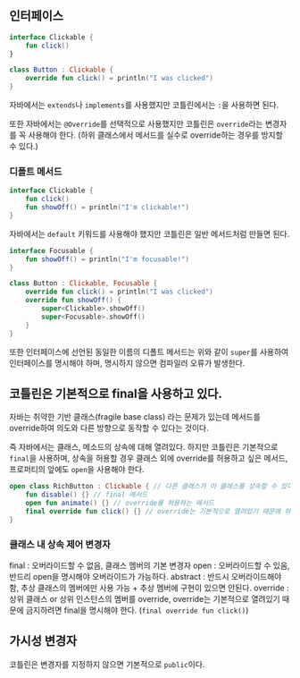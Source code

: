 ## 인터페이스

```kotlin
interface Clickable {
    fun click()
}

class Button : Clickable {
    override fun click() = println("I was clicked")
}
```

자바에서는 `extends`나 `implements`를 사용했지만 코틀린에서는 `:`을 사용하면 된다.

또한 자바에서는 `@Override`를 선택적으로 사용했지만 코틀린은 `override`라는 변경자를 꼭 사용해야 한다. (하위 클래스에서 메서드를 실수로 override하는 경우를 방지할 수 있다.)

### 디폴트 메서드

```kotlin
interface Clickable {
    fun click()
    fun showOff() = println("I'm clickable!")
}
```

자바에서는 `default` 키워드를 사용해야 했지만 코틀린은 일반 메서드처럼 만들면 된다.

```kotlin
interface Focusable {
    fun showOff() = println("I'm focusable!")
}

class Button : Clickable, Focusable {
    override fun click() = println("I was clicked")
    override fun showOff() {
        super<Clickable>.showOff()
        super<Focusable>.showOff()
    }
}
```

또한 인터페이스에 선언된 동일한 이름의 디폴트 메서드는 위와 같이 `super`를 사용하여 인터페이스를 명시해야 하며, 명시하지 않으면 컴파일러 오류가 발생한다.

## 코틀린은 기본적으로 final을 사용하고 있다.

자바는 취약한 기반 클래스(fragile base class) 라는 문제가 있는데 메서드를 override하여 의도와 다른 방향으로 동작할 수 있다는 것이다. 

즉 자바에서는 클래스, 메소드의 상속에 대해 열려있다. 하지만 코틀린은 기본적으로 `final`을 사용하며, 상속을 허용할 경우 클래스 외에 override를 허용하고 싶은 메서드, 프로퍼티의 앞에도 `open`을 사용해야 한다.

```kotlin
open class RichButton : Clickable { // 다른 클래스가 이 클래스를 상속할 수 있다.
    fun disable() {} // final 메서드
    open fun animate() {} // override를 허용하는 메서드
    final override fun click() {} // override는 기본적으로 열려있기 때문에 하위 클래스에서 override 하지 못하게 하려면 final을 사용해야 한다. (타입이 변경되지 않기 때문에 스마트 캐스트를 사용할 수 있다는 장점도 있다.)
}
```

### 클래스 내 상속 제어 변경자

final : 오버라이드할 수 없음, 클래스 멤버의 기본 변경자
open : 오버라이드할 수 있음, 반드리 open을 명시해야 오버라이드가 가능하다.
abstract : 반드시 오버라이드해야 함, 추상 클래스의 멤버에만 사용 가능 + 추상 멤버에 구현이 있으면 안된다.
override : 상위 클래스 or 상위 인스턴스의 멤버를 override, override는 기본적으로 열려있기 때문에 금지하려면 final을 명시해야 한다. (`final override fun click()`)

## 가시성 변경자

코틀린은 변경자를 지정하지 않으면 기본적으로 `public`이다.
